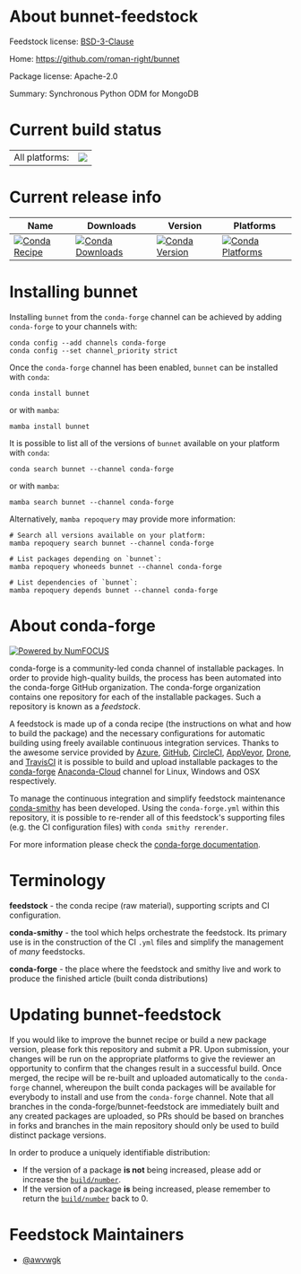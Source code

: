 About bunnet-feedstock
======================

Feedstock license: [BSD-3-Clause](https://github.com/conda-forge/bunnet-feedstock/blob/main/LICENSE.txt)

Home: https://github.com/roman-right/bunnet

Package license: Apache-2.0

Summary: Synchronous Python ODM for MongoDB

Current build status
====================


<table><tr><td>All platforms:</td>
    <td>
      <a href="https://dev.azure.com/conda-forge/feedstock-builds/_build/latest?definitionId=19687&branchName=main">
        <img src="https://dev.azure.com/conda-forge/feedstock-builds/_apis/build/status/bunnet-feedstock?branchName=main">
      </a>
    </td>
  </tr>
</table>

Current release info
====================

| Name | Downloads | Version | Platforms |
| --- | --- | --- | --- |
| [![Conda Recipe](https://img.shields.io/badge/recipe-bunnet-green.svg)](https://anaconda.org/conda-forge/bunnet) | [![Conda Downloads](https://img.shields.io/conda/dn/conda-forge/bunnet.svg)](https://anaconda.org/conda-forge/bunnet) | [![Conda Version](https://img.shields.io/conda/vn/conda-forge/bunnet.svg)](https://anaconda.org/conda-forge/bunnet) | [![Conda Platforms](https://img.shields.io/conda/pn/conda-forge/bunnet.svg)](https://anaconda.org/conda-forge/bunnet) |

Installing bunnet
=================

Installing `bunnet` from the `conda-forge` channel can be achieved by adding `conda-forge` to your channels with:

```
conda config --add channels conda-forge
conda config --set channel_priority strict
```

Once the `conda-forge` channel has been enabled, `bunnet` can be installed with `conda`:

```
conda install bunnet
```

or with `mamba`:

```
mamba install bunnet
```

It is possible to list all of the versions of `bunnet` available on your platform with `conda`:

```
conda search bunnet --channel conda-forge
```

or with `mamba`:

```
mamba search bunnet --channel conda-forge
```

Alternatively, `mamba repoquery` may provide more information:

```
# Search all versions available on your platform:
mamba repoquery search bunnet --channel conda-forge

# List packages depending on `bunnet`:
mamba repoquery whoneeds bunnet --channel conda-forge

# List dependencies of `bunnet`:
mamba repoquery depends bunnet --channel conda-forge
```


About conda-forge
=================

[![Powered by
NumFOCUS](https://img.shields.io/badge/powered%20by-NumFOCUS-orange.svg?style=flat&colorA=E1523D&colorB=007D8A)](https://numfocus.org)

conda-forge is a community-led conda channel of installable packages.
In order to provide high-quality builds, the process has been automated into the
conda-forge GitHub organization. The conda-forge organization contains one repository
for each of the installable packages. Such a repository is known as a *feedstock*.

A feedstock is made up of a conda recipe (the instructions on what and how to build
the package) and the necessary configurations for automatic building using freely
available continuous integration services. Thanks to the awesome service provided by
[Azure](https://azure.microsoft.com/en-us/services/devops/), [GitHub](https://github.com/),
[CircleCI](https://circleci.com/), [AppVeyor](https://www.appveyor.com/),
[Drone](https://cloud.drone.io/welcome), and [TravisCI](https://travis-ci.com/)
it is possible to build and upload installable packages to the
[conda-forge](https://anaconda.org/conda-forge) [Anaconda-Cloud](https://anaconda.org/)
channel for Linux, Windows and OSX respectively.

To manage the continuous integration and simplify feedstock maintenance
[conda-smithy](https://github.com/conda-forge/conda-smithy) has been developed.
Using the ``conda-forge.yml`` within this repository, it is possible to re-render all of
this feedstock's supporting files (e.g. the CI configuration files) with ``conda smithy rerender``.

For more information please check the [conda-forge documentation](https://conda-forge.org/docs/).

Terminology
===========

**feedstock** - the conda recipe (raw material), supporting scripts and CI configuration.

**conda-smithy** - the tool which helps orchestrate the feedstock.
                   Its primary use is in the construction of the CI ``.yml`` files
                   and simplify the management of *many* feedstocks.

**conda-forge** - the place where the feedstock and smithy live and work to
                  produce the finished article (built conda distributions)


Updating bunnet-feedstock
=========================

If you would like to improve the bunnet recipe or build a new
package version, please fork this repository and submit a PR. Upon submission,
your changes will be run on the appropriate platforms to give the reviewer an
opportunity to confirm that the changes result in a successful build. Once
merged, the recipe will be re-built and uploaded automatically to the
`conda-forge` channel, whereupon the built conda packages will be available for
everybody to install and use from the `conda-forge` channel.
Note that all branches in the conda-forge/bunnet-feedstock are
immediately built and any created packages are uploaded, so PRs should be based
on branches in forks and branches in the main repository should only be used to
build distinct package versions.

In order to produce a uniquely identifiable distribution:
 * If the version of a package **is not** being increased, please add or increase
   the [``build/number``](https://docs.conda.io/projects/conda-build/en/latest/resources/define-metadata.html#build-number-and-string).
 * If the version of a package **is** being increased, please remember to return
   the [``build/number``](https://docs.conda.io/projects/conda-build/en/latest/resources/define-metadata.html#build-number-and-string)
   back to 0.

Feedstock Maintainers
=====================

* [@awvwgk](https://github.com/awvwgk/)

